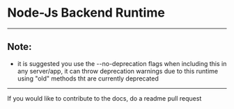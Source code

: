 # Node-Js Backend Runtime

---

## Note:

- it is suggested you use the --no-deprecation flags when including this in any server/app, it can throw deprecation warnings due to this runtime using "old" methods tht are currently deprecated

---

If you would like to contribute to the docs, do a readme pull request
